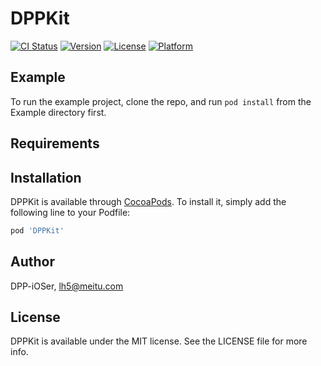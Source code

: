 # DPPKit

[![CI Status](https://img.shields.io/travis/DPP-iOSer/DPPKit.svg?style=flat)](https://travis-ci.org/DPP-iOSer/DPPKit)
[![Version](https://img.shields.io/cocoapods/v/DPPKit.svg?style=flat)](https://cocoapods.org/pods/DPPKit)
[![License](https://img.shields.io/cocoapods/l/DPPKit.svg?style=flat)](https://cocoapods.org/pods/DPPKit)
[![Platform](https://img.shields.io/cocoapods/p/DPPKit.svg?style=flat)](https://cocoapods.org/pods/DPPKit)

## Example

To run the example project, clone the repo, and run `pod install` from the Example directory first.

## Requirements

## Installation

DPPKit is available through [CocoaPods](https://cocoapods.org). To install
it, simply add the following line to your Podfile:

```ruby
pod 'DPPKit'
```

## Author

DPP-iOSer, lh5@meitu.com

## License

DPPKit is available under the MIT license. See the LICENSE file for more info.
